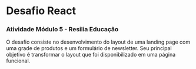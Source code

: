 # Desafio React

### Atividade Módulo 5 - Resilia Educação

O desafio consiste no desenvolvimento do layout de uma landing page com uma grade de produtos e um formulário de newsletter. Seu principal objetivo é transformar o layout que foi disponibilizado em uma página funcional.


